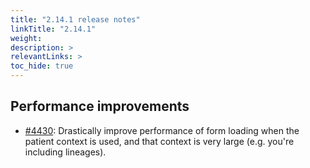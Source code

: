 ```yaml
---
title: "2.14.1 release notes"
linkTitle: "2.14.1"
weight: 
description: >
relevantLinks: >
toc_hide: true
---
```


## Performance improvements

- [#4430](https://github.com/medic/medic-webapp/issues/4430): Drastically improve performance of form loading when the patient context is used, and that context is very large (e.g. you're including lineages).
